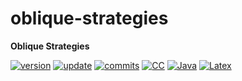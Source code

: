 # oblique-strategies
**Oblique Strategies**

[![version](https://img.shields.io/badge/version-v0.1.0-blue.svg)](https://github.com/bgonzalezbustamante/oblique-strategies/blob/master/changelog.txt) [![update](https://img.shields.io/badge/latest%20update-April%202020-orange.svg)](https://github.com/bgonzalezbustamante/oblique-strategies/blob/master/changelog.txt) [![commits](https://img.shields.io/badge/PNDX-0-yellow.svg)](https://github.com/bgonzalezbustamante/oblique-strategies/blob/master/changelog.txt) [![CC](https://img.shields.io/badge/license-CC--BY--4.0-black)](https://github.com/bgonzalezbustamante/oblique-strategies/blob/master/LICENSE.txt) [![Java](https://img.shields.io/badge/Made%20with-JavaScript-yellow)](https://cran.r-project.org/) [![Latex](https://img.shields.io/badge/Made%20with-JavaScript-ffff00.svg)](https://www.javascript.com/)
